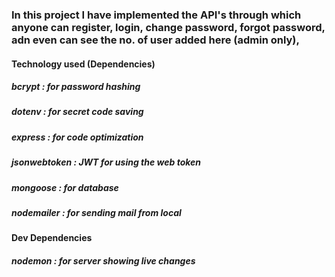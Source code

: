 ### In this project I have implemented the API's through which anyone can register, login, change password, forgot password, adn even can see the no. of user added here (admin only),

#### Technology used (Dependencies) <br>

##### bcrypt : for password hashing <br>

##### dotenv : for secret code saving <br>

##### express : for code optimization <br>

##### jsonwebtoken : JWT for using the web token <br>

##### mongoose : for database <br>

##### nodemailer : for sending mail from local <br>


#### Dev Dependencies <br>

##### nodemon : for server showing live changes
